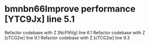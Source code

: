 # bmnbn66Improve performance [YTC9Jx] line 5.1
Refactor codebase with Z [NcFNVg] line 6.1
Refactor codebase with Z [cTCG2w] line 9.1
Refactor codebase with Z [cTCG2w] line 9.3
